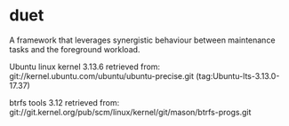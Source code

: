 duet
====

A framework that leverages synergistic behaviour between maintenance tasks and
the foreground workload.

Ubuntu linux kernel 3.13.6 retrieved from:
git://kernel.ubuntu.com/ubuntu/ubuntu-precise.git (tag:Ubuntu-lts-3.13.0-17.37)

btrfs tools 3.12 retrieved from:
git://git.kernel.org/pub/scm/linux/kernel/git/mason/btrfs-progs.git
